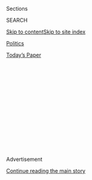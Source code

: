 <div id="app">

<div>

<div>

<div>

<div class="NYTAppHideMasthead css-1q2w90k e1suatyy0">

<div class="section css-ui9rw0 e1suatyy2">

<div class="css-eph4ug er09x8g0">

<div class="css-6n7j50">

</div>

<span class="css-1dv1kvn">Sections</span>

<div class="css-10488qs">

<span class="css-1dv1kvn">SEARCH</span>

</div>

[Skip to content](#site-content)[Skip to site
index](#site-index)

</div>

<div id="masthead-section-label" class="css-1wr3we4 eaxe0e00">

[Politics](https://www.nytimes3xbfgragh.onion/section/politics)

</div>

<div class="css-10698na e1huz5gh0">

</div>

</div>

<div id="masthead-bar-one" class="section hasLinks css-15hmgas e1csuq9d3">

<div class="css-uqyvli e1csuq9d0">

</div>

<div class="css-1uqjmks e1csuq9d1">

</div>

<div class="css-9e9ivx">

[](https://myaccount.nytimes3xbfgragh.onion/auth/login?response_type=cookie&client_id=vi)

</div>

<div class="css-1bvtpon e1csuq9d2">

[Today’s
Paper](https://www.nytimes3xbfgragh.onion/section/todayspaper)

</div>

</div>

</div>

</div>

<div data-aria-hidden="false">

<div id="site-content" data-role="main">

<div>

<div class="css-1aor85t" style="opacity:0.000000001;z-index:-1;visibility:hidden">

<div class="css-1hqnpie">

<div class="css-epjblv">

<span class="css-17xtcya">[Politics](/section/politics)</span><span class="css-x15j1o">|</span><span class="css-fwqvlz">Alienated
by Trump, Suburban Voters Sour on G.O.P. in Battle for the
House</span>

</div>

<div class="css-k008qs">

<div class="css-1iwv8en">

<span class="css-18z7m18"></span>

<div>

</div>

</div>

<span class="css-1n6z4y">https://nyti.ms/2EFW2e2</span>

<div class="css-1705lsu">

<div class="css-4xjgmj">

<div class="css-4skfbu" data-role="toolbar" data-aria-label="Social Media Share buttons, Save button, and Comments Panel with current comment count" data-testid="share-tools">

  - 
  - 
  - 
  - 
    
    <div class="css-6n7j50">
    
    </div>

  - 

</div>

</div>

</div>

</div>

</div>

</div>

<div id="NYT_TOP_BANNER_REGION" class="css-13pd83m">

</div>

<div id="top-wrapper" class="css-1sy8kpn">

<div id="top-slug" class="css-l9onyx">

Advertisement

</div>

[Continue reading the main
story](#after-top)

<div class="ad top-wrapper" style="text-align:center;height:100%;display:block;min-height:250px">

<div id="top" class="place-ad" data-position="top" data-size-key="top">

</div>

</div>

<div id="after-top">

</div>

</div>

<div>

<div id="sponsor-wrapper" class="css-1hyfx7x">

<div id="sponsor-slug" class="css-19vbshk">

Supported by

</div>

[Continue reading the main
story](#after-sponsor)

<div id="sponsor" class="ad sponsor-wrapper" style="text-align:center;height:100%;display:block">

</div>

<div id="after-sponsor">

</div>

</div>

<div class="css-186x18t">

</div>

<div class="css-1vkm6nb ehdk2mb0">

# Alienated by Trump, Suburban Voters Sour on G.O.P. in Battle for the House

</div>

House Republicans are on the defensive in suburban strongholds as voters
reject President Trump’s handling of the
coronavirus.

<div class="css-79elbk" data-testid="photoviewer-wrapper">

<div class="css-z3e15g" data-testid="photoviewer-wrapper-hidden">

</div>

<div class="css-1a48zt4 ehw59r15" data-testid="photoviewer-children">

![<span class="css-16f3y1r e13ogyst0" data-aria-hidden="true">Representative
Don Bacon, Republican of Nebraska, and State Senator Lou Ann Linehan
canvassing in Omaha. Mr. Bacon is working to distance himself from
President
Trump.</span><span class="css-cnj6d5 e1z0qqy90" itemprop="copyrightHolder"><span class="css-1ly73wi e1tej78p0">Credit...</span><span><span>Terry
Ratzlaff for The New York
Times</span></span></span>](https://static01.graylady3jvrrxbe.onion/images/2020/07/30/us/politics/01dc-repubs1/merlin_174667644_fff3f748-bcbc-42a8-a554-bbb8b804abef-articleLarge.jpg?quality=75&auto=webp&disable=upscale)

</div>

</div>

<div class="css-18e8msd">

<div class="css-pdw9fk epjyd6m0">

<div class="css-1txwxcy ey68jwv0" data-aria-hidden="true">

[![Emily
Cochrane](https://static01.graylady3jvrrxbe.onion/images/2018/11/28/multimedia/author-emily-cochrane/author-emily-cochrane-thumbLarge-v3.png
"Emily Cochrane")](https://www.nytimes3xbfgragh.onion/by/emily-cochrane)[![Catie
Edmondson](https://static01.graylady3jvrrxbe.onion/images/2019/11/20/us/politics/catie-edmonson-twitter-chatblog/catie-edmonson-twitter-chatblog-thumbLarge.png
"Catie Edmondson")](https://www.nytimes3xbfgragh.onion/by/catie-edmondson)

</div>

<div class="css-1baulvz">

By [<span class="css-1baulvz" itemprop="name">Emily
Cochrane</span>](https://www.nytimes3xbfgragh.onion/by/emily-cochrane)
and [<span class="css-1baulvz last-byline" itemprop="name">Catie
Edmondson</span>](https://www.nytimes3xbfgragh.onion/by/catie-edmondson)

</div>

</div>

  - 
    
    <div class="css-ld3wwf e16638kd2">
    
    Aug. 1,
    2020
    
    </div>

  - 
    
    <div class="css-4xjgmj">
    
    <div class="css-d8bdto" data-role="toolbar" data-aria-label="Social Media Share buttons, Save button, and Comments Panel with current comment count" data-testid="share-tools">
    
      - 
      - 
      - 
      - 
        
        <div class="css-6n7j50">
        
        </div>
    
      - 
    
    </div>
    
    </div>

</div>

</div>

<div class="section meteredContent css-1r7ky0e" name="articleBody" itemprop="articleBody">

<div class="css-1fanzo5 StoryBodyCompanionColumn">

<div class="css-53u6y8">

BALLWIN, Mo. — For Heather Vaughn, a substitute teacher and graduate
student, the decision last month to place the black sign with colorful
lettering in her front yard — the one that said, “Black Lives Matter”
and “Science is Real” — felt like an act of courage.

In previous years, such a placard might have drawn unwanted attention in
her suburban, tree-lined neighborhood, where expansive homes with
manicured gardens had been decked out with blue ribbons and signs of
support for the police. But now it is one of three on her block that
reflect support for nationwide protests against police brutality and a
growing sense of unease with President Trump’s handling of the
coronavirus.

A self-described independent, Ms. Vaughn, 41, had supported
Representative Ann Wagner, her Republican congresswoman, in past years,
but more recently soured on her. This year, given her frustration and
anger with Mr. Trump, Ms. Vaughn is confident she will not vote for Ms.
Wagner and is wrestling with whether she in good conscience can vote
again for any of the local Republicans down the ballot whom she would
normally back.

“That is an issue that we’ve had my entire life and we still haven’t
solved,” she said of the systemic racism that drove recent protests
around the country, much as it did [in 2014 in nearby Ferguson,
Mo](https://www.nytimes3xbfgragh.onion/interactive/2014/08/13/us/ferguson-missouri-town-under-siege-after-police-shooting.html).
“It’s just going to get swept under the rug again unless we do something
significant at the polls in November.”

</div>

</div>

<div class="css-1fanzo5 StoryBodyCompanionColumn">

<div class="css-53u6y8">

Suburban districts like these have long been critical bases of
Republican support, packed with affluent white voters who reliably chose
Republicans to represent them in Congress. Democrats [seized control of
the House
in 2018](https://www.nytimes3xbfgragh.onion/2018/11/06/us/politics/midterm-elections-results.html)
by making inroads in communities like these, and Republicans have tied
their hopes of reclaiming power to preserving their remaining footholds
there. But as Mr. Trump continues to stumble in his response to the
pandemic and seeks to [stir up racist
fears](https://www.nytimes3xbfgragh.onion/2020/07/29/us/politics/trump-suburbs-housing-white-voters.html)
with pledges to preserve the “Suburban Lifestyle Dream,” such districts
are [slipping further from the party’s
grasp](https://www.nytimes3xbfgragh.onion/2020/07/10/us/politics/trump-white-voters-in-suburbs.html),
and threatening to drag down congressional Republicans in November’s
elections.

Interviews with more than two dozen party officials, strategists and
voters in areas like these help explain what recent polls have found:
that Mr. Trump’s strategy is alienating independent and even some
conservative voters — particularly women and better-educated Americans —
who are turned off by his partisan appeals and disappointed in his
leadership. From the suburbs of St. Louis to Omaha to Houston, they
expressed deep concern about Mr. Trump’s approach to twin national
crises, lamenting his confident declarations that the coronavirus was
under control and his move to stoke racial divides after nationwide
protests over police brutality against Black Americans.

One result is that House Republicans, who began the election cycle
hoping to win an uphill battle to recapture their majority — or at the
very least, claw back some of the competitive districts they lost to
Democrats in 2018 — are instead scrambling to shore up seats that once
would have required little effort to hold. Analysts at the nonpartisan
Cook Political Report [recently
forecast](https://cookpolitical.com/analysis/national/national-politics/new-july-2020-electoral-college-ratings)
that November could bring “a Democratic tsunami,” and [placed once safe
Republican
incumbents](https://twitter.com/Redistrict/status/1284116710866538496?s=20)
on an “anti-Trump wave watch list.”

“We feel that we’re not only going to hold the House, we are going to
grow the majority that we have,” Representative Cheri Bustos of
Illinois, the chairwoman of House Democrats’ campaign arm, said in an
interview. “With each passing month, that number of seats that we think
that we can gain continues to grow.

Michael McAdams, a spokesman for House Republicans’ campaign arm,
contended in a statement that incumbent Republicans in those districts
would be able to rise above the national trends and noted, “Voters don’t
cast their ballots in July.”

</div>

</div>

<div class="css-1fanzo5 StoryBodyCompanionColumn">

<div class="css-53u6y8">

Republicans “can and will win no matter the environment, and this cycle
will be no different,” Mr. McAdams said, “especially with President
Trump turning out Republican voters who stayed home in 2018 and
Democrats embracing an extreme agenda.”

</div>

</div>

<div class="css-79elbk" data-testid="photoviewer-wrapper">

<div class="css-z3e15g" data-testid="photoviewer-wrapper-hidden">

</div>

<div class="css-1a48zt4 ehw59r15" data-testid="photoviewer-children">

![<span class="css-16f3y1r e13ogyst0" data-aria-hidden="true">A Black
Lives Matter demonstration in June in Collinsville, Ill. Mr. Trump’s
move to stoke racial divides after nationwide protests over police
brutality against Black Americans has helped alienate voters in certain
suburban
districts.</span><span class="css-cnj6d5 e1z0qqy90" itemprop="copyrightHolder"><span class="css-1ly73wi e1tej78p0">Credit...</span><span>Christian
Gooden/St. Louis Post-Dispatch, via Associated
Press</span></span>](https://static01.graylady3jvrrxbe.onion/images/2020/07/30/us/politics/00dc-repubs2/merlin_173290452_acca4a88-7f6b-4d77-961e-37a506044109-articleLarge.jpg?quality=75&auto=webp&disable=upscale)

</div>

</div>

<div class="css-1fanzo5 StoryBodyCompanionColumn">

<div class="css-53u6y8">

Still, some voters who in the past supported Mr. Trump and his
Republican allies said they had seen subtle shifts in recent months
among their co-workers and friends. People who had once shied away from
any political commentary were now openly criticizing the failures in the
pandemic response, they said, or displaying “Black Lives Matter” signs
and posters outside their homes.

Ms. Wagner, who last year began the House Suburban Caucus in part to be
“a voice for the growing suburban areas in our country,” is among
those facing a more difficult than expected re-election race.

In the suburbs of Douglas County in Nebraska, Derek Oden, 23, the
executive director of the local Republican Party, said he was working
feverishly to expand his party’s outreach, acknowledging that the
national rhetoric fueled in part by Mr. Trump’s inflammatory language
“definitely convolutes things.” Representative Don Bacon, Republican
of Nebraska, has recently begun to distance himself from the president,
openly breaking with him by [leading the
charge](https://www.nytimes3xbfgragh.onion/2020/07/20/us/politics/congress-trump-confederate-base-names.html)
to remove the names of Confederate figures from military bases, a move
that Mr. Trump has condemned.

“I think they’re leaning away from what used to be Republican standards
— instead of leading the culture, they’re letting the culture lead
them,” Nora Haury, 87, said of Republicans in an interview outside her
home in Omaha. “I feel a bit discouraged,” she added, though she said
her concerns about how much the Democrats were influenced by their
party’s left flank would keep her voting red come November.

Mr. Bacon will again face Kara Eastman, a progressive activist and
nonprofit organizer, after defeating her by two points in 2018. Armed
with fliers and an arsenal of pork-related puns, the congressman spent
one recent afternoon knocking on doors in blistering heat, trying to
persuade moderate and independent voters that he deserved their votes.

</div>

</div>

<div class="css-1fanzo5 StoryBodyCompanionColumn">

<div class="css-53u6y8">

Cheerfully reminding those who answered the door that their votes could
make a difference, he made little unsolicited mention of the president,
responding to entreaties to make the pandemic go away with reassurances
about the promising, yet early, success of [a vaccine
trial](https://www.nytimes3xbfgragh.onion/2020/07/14/health/cornavirus-vaccine-moderna.html)
and pointing to the $2.2 trillion stimulus law that Congress [approved
in
March](https://www.nytimes3xbfgragh.onion/2020/03/27/us/politics/coronavirus-house-voting.html).

</div>

</div>

<div class="css-79elbk" data-testid="photoviewer-wrapper">

<div class="css-z3e15g" data-testid="photoviewer-wrapper-hidden">

</div>

<div class="css-1a48zt4 ehw59r15" data-testid="photoviewer-children">

<div class="css-1xdhyk6 erfvjey0">

<span class="css-1ly73wi e1tej78p0">Image</span>

<div class="css-zjzyr8">

<div data-testid="lazyimage-container" style="height:258.4222222222222px">

</div>

</div>

</div>

<span class="css-16f3y1r e13ogyst0" data-aria-hidden="true">Mr. Bacon
knocking on doors in blistering heat, hoping to persuade moderate and
independent voters that he deserved their
vote.</span><span class="css-cnj6d5 e1z0qqy90" itemprop="copyrightHolder"><span class="css-1ly73wi e1tej78p0">Credit...</span><span>Terry
Ratzlaff for The New York Times</span></span>

</div>

</div>

<div class="css-1fanzo5 StoryBodyCompanionColumn">

<div class="css-53u6y8">

“I can just control my message and control my work ethic,” Mr. Bacon
said, adding that he believed Ms. Eastman’s support for “Medicare for
all” and other progressive proposals would repel independent voters.
“Trump will be a factor in this discussion, and I don’t know where it
will be in four months, so I can’t worry about that.”

In Texas, where Democrats are targeting five seats that once were
Republican strongholds explicitly gerrymandered to capture large
sections of the suburbs, some steadfast conservative voters are now
preparing to cast their first votes for Democratic congressional
candidates, infuriated by the administration’s handling of the pandemic.

Cass Mattison and his wife, Samantha Mattison, who live in Sugar Land,
just southwest of Houston, say they usually vote Republican, but they
both plan to vote for Sri Kulkarni, a Democratic former Foreign Service
officer running to replace Representative Pete Olson, a Republican who
is retiring. They cite their party’s “very poor handling” of the
pandemic “from top to bottom.”

Ms. Mattison, who runs an in-home day care, said that she was
particularly infuriated by how long Mr. Trump had waited [to take the
virus
seriously](https://www.nytimes3xbfgragh.onion/interactive/2020/us/texas-coronavirus-cases.html),
and upset that he [refused for so long to wear a
mask](https://www.nytimes3xbfgragh.onion/2020/07/01/us/coronavirus-masks.html).

</div>

</div>

<div class="css-1fanzo5 StoryBodyCompanionColumn">

<div class="css-53u6y8">

“The lack of accountability kills me,” Ms. Mattison
said.

</div>

</div>

<div class="css-79elbk" data-testid="photoviewer-wrapper">

<div class="css-z3e15g" data-testid="photoviewer-wrapper-hidden">

</div>

<div class="css-1a48zt4 ehw59r15" data-testid="photoviewer-children">

<div class="css-1xdhyk6 erfvjey0">

<span class="css-1ly73wi e1tej78p0">Image</span>

<div class="css-zjzyr8">

<div data-testid="lazyimage-container" style="height:258.4222222222222px">

</div>

</div>

</div>

<span class="css-16f3y1r e13ogyst0" data-aria-hidden="true">A
coronavirus testing site in Houston, where cases of known infections
surged this
summer.</span><span class="css-cnj6d5 e1z0qqy90" itemprop="copyrightHolder"><span class="css-1ly73wi e1tej78p0">Credit...</span><span>Callaghan
O'Hare for The New York Times</span></span>

</div>

</div>

<div class="css-1fanzo5 StoryBodyCompanionColumn">

<div class="css-53u6y8">

As she and her husband watched hospitalizations skyrocket in Houston,
they turned their attention to the election, and began to research the
two Republican candidates in their district vying to succeed Mr. Olson,
only to be disappointed.

“Houston was just out of control, and not one of those candidates talked
about what we’re going to do about Covid,” Mr. Mattison, an engineer and
Army veteran, said in a phone interview.

Farha Ahmed, a lawyer in Sugar Land, said she has consistently voted
Republican for the past 30 years and previously served as general
counsel for her county’s local Republican Party. She plans to support
Mr. Kulkarni in November.

“I don’t see a lot of leadership" from Republicans, she said in an
interview. “The megaphone is really with the president and that is what
has translated to all the Texas Republican leaders. It makes it very
difficult for them to carry out what they need to do for health and
safety reasons.”

In Houston’s northern suburbs, Representative Michael McCaul, the top
Republican on the Foreign Affairs Committee who won re-election in 2018
by five points, is facing a rematch from Mike Siegel, a progressive
civil rights lawyer. Republican strategists say that Mr. McCaul’s
campaign this cycle is far stronger, but privately acknowledge Mr.
McCaul could fall if an exceptionally strong Democratic wave sweeps
across the country.

They are worried about voters like Wade Miller,
51,<span class="css-8l6xbc evw5hdy0"> </span>in Cypress. Mr. Miller, in
an interview, described himself as a longtime Republican, but said he
was reluctant to support Republicans in the coming election, citing
their response to the pandemic. He and his wife had stopped watching
national television news because listening to the president’s talk “made
us angry for a little bit there,” he said.

“I have always been a mostly straight-ticket voter — I don’t think I
will be this coming election,” Mr. Miller said. “We’re talking about
human lives here, and if people aren’t willing to do what it takes to
save lives, what else aren’t they willing to do? I will definitely be
changing my vote come November.”

</div>

</div>

<div>

</div>

</div>

<div>

</div>

<div>

</div>

<div>

</div>

<div>

<div id="bottom-wrapper" class="css-1ede5it">

<div id="bottom-slug" class="css-l9onyx">

Advertisement

</div>

[Continue reading the main
story](#after-bottom)

<div id="bottom" class="ad bottom-wrapper" style="text-align:center;height:100%;display:block;min-height:90px">

</div>

<div id="after-bottom">

</div>

</div>

</div>

</div>

</div>

## Site Index

<div>

</div>

## Site Information Navigation

  - [© <span>2020</span> <span>The New York Times
    Company</span>](https://help.nytimes3xbfgragh.onion/hc/en-us/articles/115014792127-Copyright-notice)

<!-- end list -->

  - [NYTCo](https://www.nytco.com/)
  - [Contact
    Us](https://help.nytimes3xbfgragh.onion/hc/en-us/articles/115015385887-Contact-Us)
  - [Work with us](https://www.nytco.com/careers/)
  - [Advertise](https://nytmediakit.com/)
  - [T Brand Studio](http://www.tbrandstudio.com/)
  - [Your Ad
    Choices](https://www.nytimes3xbfgragh.onion/privacy/cookie-policy#how-do-i-manage-trackers)
  - [Privacy](https://www.nytimes3xbfgragh.onion/privacy)
  - [Terms of
    Service](https://help.nytimes3xbfgragh.onion/hc/en-us/articles/115014893428-Terms-of-service)
  - [Terms of
    Sale](https://help.nytimes3xbfgragh.onion/hc/en-us/articles/115014893968-Terms-of-sale)
  - [Site
    Map](https://spiderbites.nytimes3xbfgragh.onion)
  - [Help](https://help.nytimes3xbfgragh.onion/hc/en-us)
  - [Subscriptions](https://www.nytimes3xbfgragh.onion/subscription?campaignId=37WXW)

</div>

</div>

</div>

</div>
